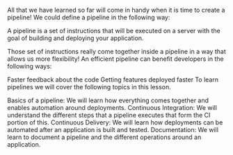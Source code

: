 All that we have learned so far will come in handy when it is time to create a pipeline! We could define a pipeline in the following way:

A pipeline is a set of instructions that will be executed on a server with the goal of building and deploying your application.

Those set of instructions really come together inside a pipeline in a way that allows us more flexibility! An efficient pipeline can benefit developers in the following ways:

Faster feedback about the code
Getting features deployed faster
To learn pipelines we will cover the following topics in this lesson.

Basics of a pipeline: We will learn how everything comes together and enables automation around deployments.
Continuous Integration: We will understand the different steps that a pipeline executes that form the CI portion of this.
Continuous Delivery: We will learn how deployments can be automated after an application is built and tested.
Documentation: We will learn to document a pipeline and the different operations around an application.
